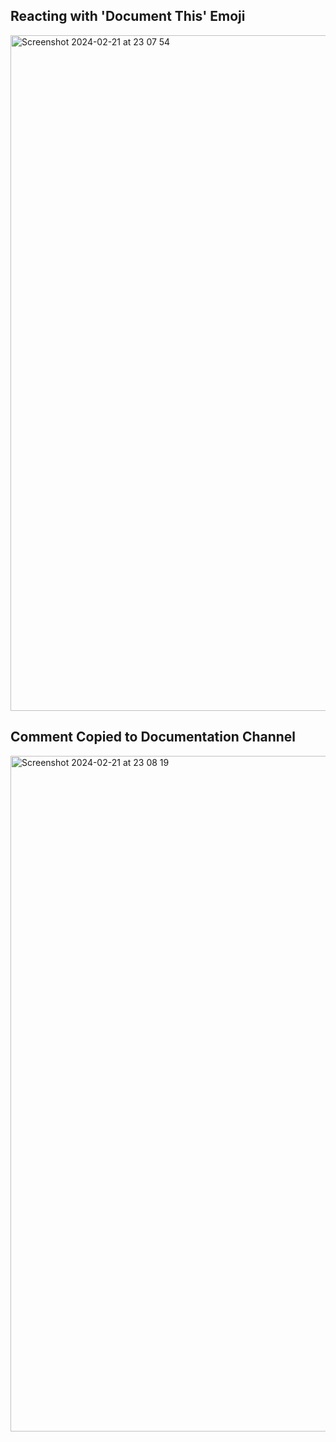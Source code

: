 ## Reacting with 'Document This' Emoji
<img width="1081" alt="Screenshot 2024-02-21 at 23 07 54" src="https://github.com/user-attachments/assets/2e1ed537-ddb9-4a23-8ca1-a5d32c3c72aa">

## Comment Copied to Documentation Channel
<img width="1081" alt="Screenshot 2024-02-21 at 23 08 19" src="https://github.com/user-attachments/assets/de9fdbb1-c490-4cb1-8c0b-59cc0c5dfce0">


